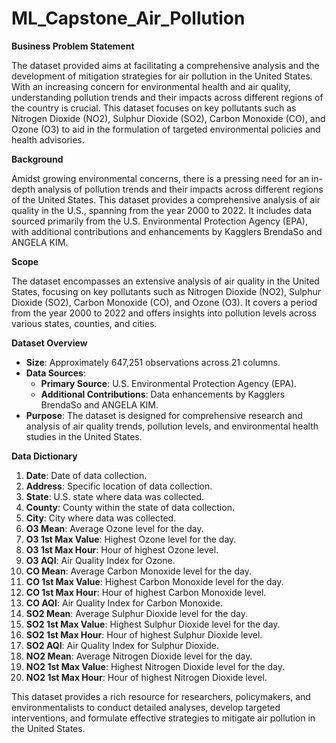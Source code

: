 # ML_Capstone_Air_Pollution

**Business Problem Statement**

The dataset provided aims at facilitating a comprehensive analysis and the development of mitigation strategies for air pollution in the United States. With an increasing concern for environmental health and air quality, understanding pollution trends and their impacts across different regions of the country is crucial. This dataset focuses on key pollutants such as Nitrogen Dioxide (NO2), Sulphur Dioxide (SO2), Carbon Monoxide (CO), and Ozone (O3) to aid in the formulation of targeted environmental policies and health advisories.

**Background**

Amidst growing environmental concerns, there is a pressing need for an in-depth analysis of pollution trends and their impacts across different regions of the United States. This dataset provides a comprehensive analysis of air quality in the U.S., spanning from the year 2000 to 2022. It includes data sourced primarily from the U.S. Environmental Protection Agency (EPA), with additional contributions and enhancements by Kagglers BrendaSo and ANGELA KIM.

**Scope**

The dataset encompasses an extensive analysis of air quality in the United States, focusing on key pollutants such as Nitrogen Dioxide (NO2), Sulphur Dioxide (SO2), Carbon Monoxide (CO), and Ozone (O3). It covers a period from the year 2000 to 2022 and offers insights into pollution levels across various states, counties, and cities.

**Dataset Overview**

- **Size**: Approximately 647,251 observations across 21 columns.
- **Data Sources**:
  - **Primary Source**: U.S. Environmental Protection Agency (EPA).
  - **Additional Contributions**: Data enhancements by Kagglers BrendaSo and ANGELA KIM.
- **Purpose**: The dataset is designed for comprehensive research and analysis of air quality trends, pollution levels, and environmental health studies in the United States.

**Data Dictionary**

1. **Date**: Date of data collection.
2. **Address**: Specific location of data collection.
3. **State**: U.S. state where data was collected.
4. **County**: County within the state of data collection.
5. **City**: City where data was collected.
6. **O3 Mean**: Average Ozone level for the day.
7. **O3 1st Max Value**: Highest Ozone level for the day.
8. **O3 1st Max Hour**: Hour of highest Ozone level.
9. **O3 AQI**: Air Quality Index for Ozone.
10. **CO Mean**: Average Carbon Monoxide level for the day.
11. **CO 1st Max Value**: Highest Carbon Monoxide level for the day.
12. **CO 1st Max Hour**: Hour of highest Carbon Monoxide level.
13. **CO AQI**: Air Quality Index for Carbon Monoxide.
14. **SO2 Mean**: Average Sulphur Dioxide level for the day.
15. **SO2 1st Max Value**: Highest Sulphur Dioxide level for the day.
16. **SO2 1st Max Hour**: Hour of highest Sulphur Dioxide level.
17. **SO2 AQI**: Air Quality Index for Sulphur Dioxide.
18. **NO2 Mean**: Average Nitrogen Dioxide level for the day.
19. **NO2 1st Max Value**: Highest Nitrogen Dioxide level for the day.
20. **NO2 1st Max Hour**: Hour of highest Nitrogen Dioxide level.

This dataset provides a rich resource for researchers, policymakers, and environmentalists to conduct detailed analyses, develop targeted interventions, and formulate effective strategies to mitigate air pollution in the United States.
